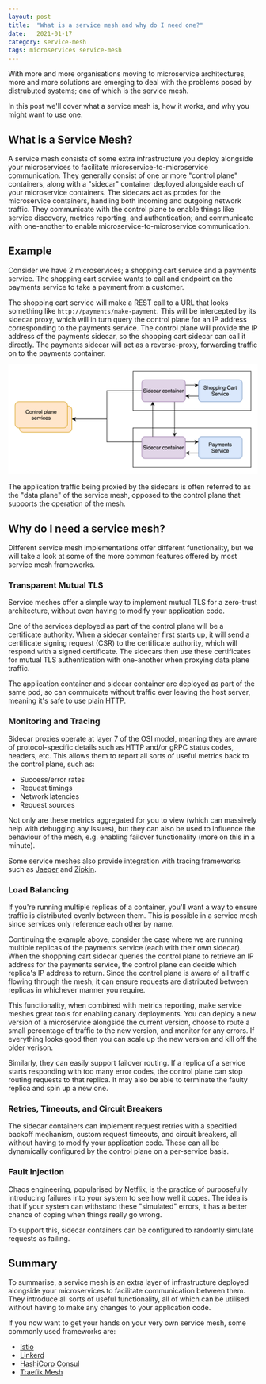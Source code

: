 ```yaml
---
layout: post
title:  "What is a service mesh and why do I need one?"
date:   2021-01-17
category: service-mesh
tags: microservices service-mesh
---
```


With more and more organisations moving to microservice architectures, more and
more solutions are emerging to deal with the problems posed by distrubuted 
systems; one of which is the service mesh.

In this post we'll cover what a service mesh is, how it works, and why you might
want to use one.

## What is a Service Mesh?
A service mesh consists of some extra infrastructure you deploy alongside your
microservices to facilitate microservice-to-microservice communication. They 
generally consist of one or more "control plane" containers, along with a
"sidecar" container deployed alongside each of your microservice containers.
The sidecars act as proxies for the microservice containers, handling both 
incoming and outgoing network traffic. They communicate with the control plane
to enable things like service discovery, metrics reporting, and authentication;
and communicate with one-another to enable microservice-to-microservice 
communication.

## Example
Consider we have 2 microservices; a shopping cart service and a payments 
service. The shopping cart service wants to call and endpoint on the 
payments service to take a payment from a customer.

The shopping cart service will make a REST call to a URL that looks something
like `http://payments/make-payment`. This will be intercepted by its sidecar
proxy, which will in turn query the control plane for an IP address 
corresponding to the payments service. The control plane will provide the IP
address of the payments sidecar, so the shopping cart sidecar can call it
directly. The payments sidecar will act as a reverse-proxy, forwarding
traffic on to the payments container.

![Service Mesh Diagram](/assets/service-mesh/ServiceMesh.png)

The application traffic being proxied by the sidecars is often referred to as
the "data plane" of the service mesh, opposed to the control plane that supports
the operation of the mesh.

## Why do I need a service mesh?
Different service mesh implementations offer different functionality, but
we will take a look at some of the more common features offered by most
service mesh frameworks.

### Transparent Mutual TLS
Service meshes offer a simple way to implement mutual TLS for a zero-trust
architecture, without even having to modify your application code.

One of the services deployed as part of the control plane will be a
certificate authority. When a sidecar container first starts up, it will send
a certificate signing request (CSR) to the certificate authority, which will
respond with a signed certificate. The sidecars then use these certificates
for mutual TLS authentication with one-another when proxying data plane
traffic.

The application container and sidecar container are deployed as part of the same
pod, so can commuicate without traffic ever leaving the host server, meaning 
it's safe to use plain HTTP.

### Monitoring and Tracing
Sidecar proxies operate at layer 7 of the OSI model, meaning they are aware of
protocol-specific details such as HTTP and/or gRPC status codes, headers, etc.
This allows them to report all sorts of useful metrics back to the control 
plane, such as:
- Success/error rates
- Request timings
- Network latencies
- Request sources

Not only are these metrics aggregated for you to view (which can massively help
with debugging any issues), but they can also be used to influence the behaviour
of the mesh, e.g. enabling failover functionality (more on this in a minute).

Some service meshes also provide integration with tracing frameworks such as
[Jaeger] and [Zipkin].

[Jaeger]: https://www.jaegertracing.io/
[Zipkin]: https://zipkin.io/

### Load Balancing
If you're running multiple replicas of a container, you'll want a way to 
ensure traffic is distributed evenly between them. This is possible in a service
mesh since services only reference each other by name.

Continuing the example above, consider the case where we are running multiple
replicas of the payments service (each with their own sidecar). When the 
shoppning cart sidecar queries the control plane to retrieve an IP address for 
the payments service, the control plane can decide which replica's IP address to
return. Since the control plane is aware of all traffic flowing through the
mesh, it can ensure requests are distributed between replicas in whichever 
manner you require.

This functionality, when combined with metrics reporting, make service meshes
great tools for enabling canary deployments. You can deploy a new version of
a microservice alongside the current version, choose to route a small percentage
of traffic to the new version, and monitor for any errors. If everything looks
good then you can scale up the new version and kill off the older verison.

Similarly, they can easily support failover routing. If a replica of a service
starts responding with too many error codes, the control plane can stop routing 
requests to that replica. It may also be able to terminate the faulty replica 
and spin up a new one.

### Retries, Timeouts, and Circuit Breakers
The sidecar containers can implement request retries with a specified
backoff mechanism, custom request timeouts, and circuit breakers, all without
having to modify your application code. These can all be dynamically configured 
by the control plane on a per-service basis.

### Fault Injection
Chaos engineering, popularised by Netflix, is the practice of purposefully 
introducing failures into your system to see how well it copes. The idea is that
if your system can withstand these "simulated" errors, it has a better chance of
coping when things really go wrong.

To support this, sidecar containers can be configured to randomly simulate 
requests as failing.

## Summary
To summarise, a service mesh is an extra layer of infrastructure deployed
alongside your microservices to facilitate communication between them. They
introduce all sorts of useful functionality, all of which can be utilised 
without having to make any changes to your application code.

If you now want to get your hands on your very own service mesh, some commonly
used frameworks are:
- [Istio](https://istio.io/)
- [Linkerd](https://linkerd.io/)
- [HashiCorp Consul](https://www.consul.io/use-cases/multi-platform-service-mesh)
- [Traefik Mesh](https://traefik.io/traefik-mesh/)
